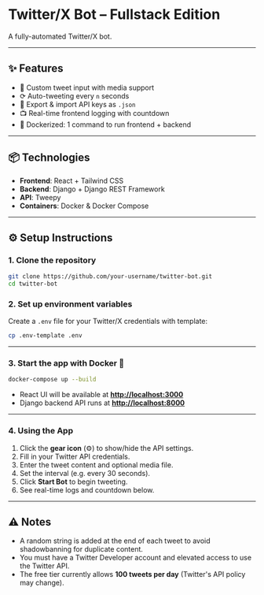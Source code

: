 # Twitter/X Bot – Fullstack Edition

A fully-automated Twitter/X bot.

---

## ✨ Features

- 📝 Custom tweet input with media support
- ⟳ Auto-tweeting every `n` seconds
- 💾 Export & import API keys as `.json`
- 📺 Real-time frontend logging with countdown
- 🐳 Dockerized: 1 command to run frontend + backend

---

## 📦 Technologies

- **Frontend**: React + Tailwind CSS
- **Backend**: Django + Django REST Framework
- **API**: Tweepy
- **Containers**: Docker & Docker Compose

---

## ⚙️ Setup Instructions

### 1. Clone the repository

```bash
git clone https://github.com/your-username/twitter-bot.git
cd twitter-bot
```

### 2. Set up environment variables

Create a `.env` file for your Twitter/X credentials with template:

```bash
cp .env-template .env
```

---

### 3. Start the app with Docker 🐳

```bash
docker-compose up --build
```

- React UI will be available at [**http://localhost:3000**](http://localhost:3000)
- Django backend API runs at [**http://localhost:8000**](http://localhost:8000)

---

### 4. Using the App

1. Click the **gear icon** (⚙️) to show/hide the API settings.
2. Fill in your Twitter API credentials.
3. Enter the tweet content and optional media file.
4. Set the interval (e.g. every 30 seconds).
5. Click **Start Bot** to begin tweeting.
6. See real-time logs and countdown below.

---

## ⚠️ Notes

- A random string is added at the end of each tweet to avoid shadowbanning for duplicate content.
- You must have a Twitter Developer account and elevated access to use the Twitter API.
- The free tier currently allows **100 tweets per day** (Twitter's API policy may change).
